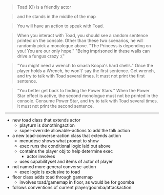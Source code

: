 > Toad (O) is a friendly actor

> and he stands in the middle of the map

> You will have an action to speak with Toad.

> When you interact with Toad, you should see a random sentence printed on the console.
> Other than these two scenarios, he will randomly pick a monologue above.
> "The Princess is depending on you! You are our only hope."
> "Being imprisoned in these walls can drive a fungus crazy :("

> "You might need a wrench to smash Koopa's hard shells."
> Once the player holds a Wrench, he won't' say the first sentence.
> Get wrench, and try to talk with Toad several times. It must not print the first sentence.

> "You better get back to finding the Power Stars."
> When the Power Star effect is active, the second monologue must not be printed in the console.
> Consume Power Star, and try to talk with Toad several times. It must not print the second sentence.

---

- new toad class that extends actor
    - playturn is donothingaction
    - super-override allowable-actions to add the talk action
- a new toad-converse-action class that extends action
    - menudesc shows what prompt to show
    - exec runs the conditional logic laid out above
    - contains the player obj to help determine exec
      - actor involves
    - uses capabilityset and items of actor of player
- not named more general converse-action
    - exec logic is exclusive to toad
- floor class adds toad through gamemap
    - involves toad/gamemap in floor, as would be for goomba
- follows conventions of current player/goomba/attackaction

